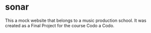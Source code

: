 # sonar
This a mock website that belongs to a music production school. 
It was created as a Final Project for the course Codo a Codo.

